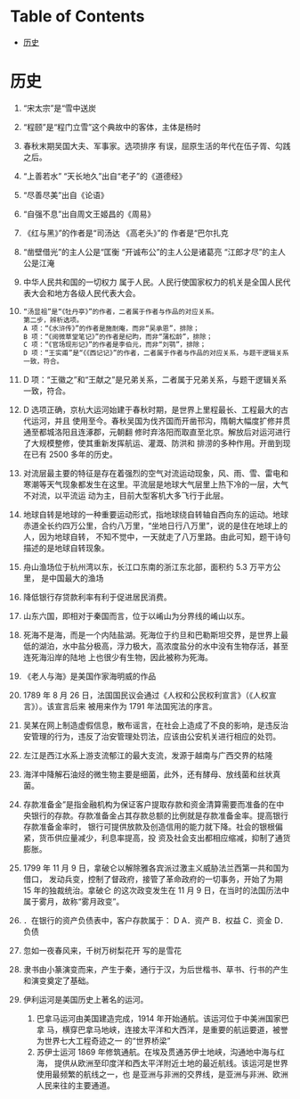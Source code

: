 # Table of Contents

* [历史](#历史)




# 历史

1. “宋太宗”是“雪中送炭

2. “程颐”是“程门立雪”这个典故中的客体，主体是杨时

3. 春秋末期吴国大夫、军事家。选项排序
   有误，屈原生活的年代在伍子胥、勾践之后。
   
4. “上善若水” “天长地久”出自“老子”的《道德经》 

5. “尽善尽美”出自《论语》

6. “自强不息”出自周文王姬昌的《周易》

7. 《红与黑》”的作者是“司汤达 《高老头》”的
   作者是“巴尔扎克
   
8. “凿壁借光”的主人公是“匡衡  “开诚布公”的主人公是诸葛亮  “江郎才尽”的主人公是江淹

9. 中华人民共和国的一切权力
   属于人民。人民行使国家权力的机关是全国人民代表大会和地方各级人民代表大会。

10. ```java
    “汤显祖”是“《牡丹亭》”的作者，二者属于作者与作品的对应关系。
    第二步，辨析选项。
    A 项：“《水浒传》”的作者是施耐庵，而非“吴承恩”，排除；
    B 项：“《阅微草堂笔记》”的作者是纪昀，而非“蒲松龄”，排除；
    C 项：“《官场现形记》”的作者是李伯元，而非“刘鹗”，排除；
    D 项：“王实甫”是“《《西记记》”的作者，二者属于作者与作品的对应关系，与题干逻辑关系
    一致，符合。
    ```

11. D 项：“王徽之”和“王献之”是兄弟关系，二者属于兄弟关系，与题干逻辑关系一致，符合。

12. D 选项正确，京杭大运河始建于春秋时期，是世界上里程最长、工程最大的古代运河，并且
    使用至今。春秋吴国为伐齐国而开凿邗沟，隋朝大幅度扩修并贯通至都城洛阳且连涿郡，元朝翻
    修时弃洛阳而取直至北京。解放后对运河进行了大规模整修，使其重新发挥航运、灌溉、防洪和
    排涝的多种作用。开凿到现在已有 2500 多年的历史。

13. 对流层最主要的特征是存在着强烈的空气对流运动现象，风、雨、雪、雷电和
    寒潮等天气现象都发生在这里。平流层是地球大气层里上热下冷的一层，大气不对流，以平流运
    动为主，目前大型客机大多飞行于此层。

14. 地球自转是地球的一种重要运动形式，指地球绕自转轴自西向东的运动。地球
    赤道全长约四万公里，合约八万里，“坐地日行八万里”，说的是住在地球上的人，因为地球自转，
    不知不觉中，一天就走了八万里路。由此可知，题干诗句描述的是地球自转现象。
    
15. 舟山渔场位于杭州湾以东，长江口东南的浙江东北部，面积约 5.3 万平方公里，
    是中国最大的渔场

16. 降低银行存贷款利率有利于促进居民消费。

17. 山东六国，即相对于秦国而言，位于以崤山为分界线的崤山以东。

18. 死海不是海，而是一个内陆盐湖。死海位于约旦和巴勒斯坦交界，是世界上最
    低的湖泊，水中盐分极高，浮力极大，高浓度盐分的水中没有生物存活，甚至连死海沿岸的陆地
    上也很少有生物，因此被称为死海。
    
19. 《老人与海》是美国作家海明威的作品

20. 1789 年 8 月 26 日，法国国民议会通过《人权和公民权利宣言》（《人权宣言》）。该宣言后来
    被用来作为 1791 年法国宪法的序言。
    
21. 吴某在网上制造虚假信息，散布谣言，在社会上造成了不良的影响，是违反治
    安管理的行为，违反了治安管理处罚法，应该由公安机关进行相应的处罚。

22. 左江是西江水系上游支流郁江的最大支流，发源于越南与广西交界的枯隆

23. 海洋中降解石油烃的微生物主要是细菌，此外，还有酵母、放线菌和丝状真菌。

24. 存款准备金”是指金融机构为保证客户提取存款和资金清算需要而准备的在中
    央银行的存款。存款准备金占其存款总额的比例就是存款准备金率。提高银行存款准备金率时，
    银行可提供放款及创造信用的能力就下降。社会的银根偏紧，货币供应量减少，利息率提高，投
    资及社会支出都相应缩减，抑制了通货膨胀。

25. 1799 年 11 月 9 日，拿破仑以解除雅各宾派过激主义威胁法兰西第一共和国为借口，
    发动兵变，控制了督政府，接管了革命政府的一切事务，开始了为期 15 年的独裁统治。拿破仑
    的这次政变发生在 11 月 9 日，在当时的法国历法中属于雾月，故称“雾月政变”。
    
26. ．在银行的资产负债表中，客户存款属于： D
    A．资产
    B．权益
    C．资金
    D．负债

27. 忽如一夜春风来，千树万树梨花开 写的是雪花

28. 隶书由小篆演变而来，产生于秦，通行于汉，为后世楷书、草书、行书的产生
    和演变奠定了基础。

29. 伊利运河是美国历史上著名的运河。

    1. 巴拿马运河由美国建造完成，1914 年开始通航。该运河位于中美洲国家巴拿
       马，横穿巴拿马地峡，连接太平洋和大西洋，是重要的航运要道，被誉为世界七大工程奇迹之一
       的“世界桥梁”
    2. 苏伊士运河 1869 年修筑通航。在埃及贯通苏伊士地峡，沟通地中海与红海，
       提供从欧洲至印度洋和西太平洋附近土地的最近航线。该运河是世界使用最频繁的航线之一，也
       是亚洲与非洲的交界线，是亚洲与非洲、欧洲人民来往的主要通道。

